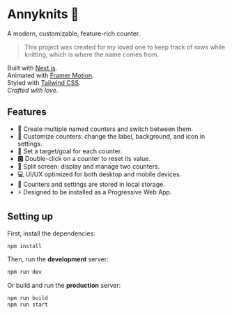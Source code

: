 # Annyknits 🧶

A modern, customizable, feature-rich counter.

> This project was created for my loved one to keep track of rows while knitting, which is where the name comes from.

Built with [Next.js](https://nextjs.org/).  
Animated with [Framer Motion](https://www.framer.com/motion/).  
Styled with [Tailwind CSS](https://tailwindcss.com/).  
_Crafted with love_.

## Features

- 🧶 Create multiple named counters and switch between them.
- 🎨 Customize counters: change the label, background, and icon in settings.
- 🎯 Set a target/goal for each counter.
- 🅾️ Double-click on a counter to reset its value.
- 🍒 Split screen: display and manage two counters.
- 💻 UI/UX optimized for both desktop and mobile devices.
- 🫙 Counters and settings are stored in local storage.
- ⚡ Designed to be installed as a Progressive Web App.

## Setting up

First, install the dependencies:

```bash
npm install
```

Then, run the **development** server:

```bash
npm run dev
```

Or build and run the **production** server:

```bash
npm run build
npm run start
```
